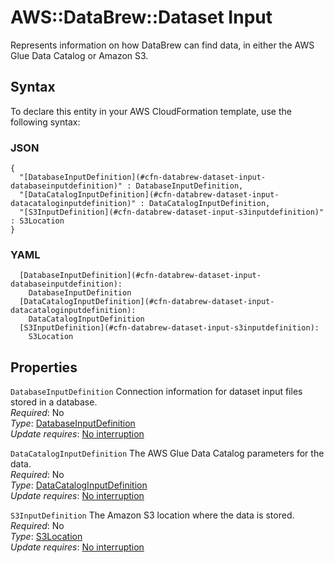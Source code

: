 # AWS::DataBrew::Dataset Input<a name="aws-properties-databrew-dataset-input"></a>

Represents information on how DataBrew can find data, in either the AWS Glue Data Catalog or Amazon S3\.

## Syntax<a name="aws-properties-databrew-dataset-input-syntax"></a>

To declare this entity in your AWS CloudFormation template, use the following syntax:

### JSON<a name="aws-properties-databrew-dataset-input-syntax.json"></a>

```
{
  "[DatabaseInputDefinition](#cfn-databrew-dataset-input-databaseinputdefinition)" : DatabaseInputDefinition,
  "[DataCatalogInputDefinition](#cfn-databrew-dataset-input-datacataloginputdefinition)" : DataCatalogInputDefinition,
  "[S3InputDefinition](#cfn-databrew-dataset-input-s3inputdefinition)" : S3Location
}
```

### YAML<a name="aws-properties-databrew-dataset-input-syntax.yaml"></a>

```
  [DatabaseInputDefinition](#cfn-databrew-dataset-input-databaseinputdefinition): 
    DatabaseInputDefinition
  [DataCatalogInputDefinition](#cfn-databrew-dataset-input-datacataloginputdefinition): 
    DataCatalogInputDefinition
  [S3InputDefinition](#cfn-databrew-dataset-input-s3inputdefinition): 
    S3Location
```

## Properties<a name="aws-properties-databrew-dataset-input-properties"></a>

`DatabaseInputDefinition`  <a name="cfn-databrew-dataset-input-databaseinputdefinition"></a>
Connection information for dataset input files stored in a database\.  
*Required*: No  
*Type*: [DatabaseInputDefinition](aws-properties-databrew-dataset-databaseinputdefinition.md)  
*Update requires*: [No interruption](https://docs.aws.amazon.com/AWSCloudFormation/latest/UserGuide/using-cfn-updating-stacks-update-behaviors.html#update-no-interrupt)

`DataCatalogInputDefinition`  <a name="cfn-databrew-dataset-input-datacataloginputdefinition"></a>
The AWS Glue Data Catalog parameters for the data\.  
*Required*: No  
*Type*: [DataCatalogInputDefinition](aws-properties-databrew-dataset-datacataloginputdefinition.md)  
*Update requires*: [No interruption](https://docs.aws.amazon.com/AWSCloudFormation/latest/UserGuide/using-cfn-updating-stacks-update-behaviors.html#update-no-interrupt)

`S3InputDefinition`  <a name="cfn-databrew-dataset-input-s3inputdefinition"></a>
The Amazon S3 location where the data is stored\.  
*Required*: No  
*Type*: [S3Location](aws-properties-databrew-dataset-s3location.md)  
*Update requires*: [No interruption](https://docs.aws.amazon.com/AWSCloudFormation/latest/UserGuide/using-cfn-updating-stacks-update-behaviors.html#update-no-interrupt)